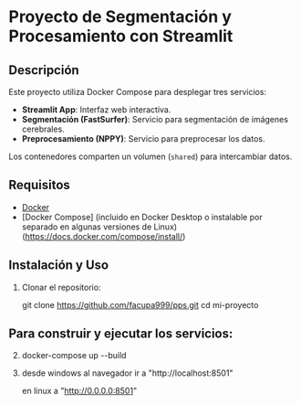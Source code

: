 # Proyecto de Segmentación y Procesamiento con Streamlit

## Descripción
Este proyecto utiliza Docker Compose para desplegar tres servicios:
- **Streamlit App**: Interfaz web interactiva.
- **Segmentación (FastSurfer)**: Servicio para segmentación de imágenes cerebrales.
- **Preprocesamiento (NPPY)**: Servicio para preprocesar los datos.

Los contenedores comparten un volumen (`shared`) para intercambiar datos.

## Requisitos
- [Docker](https://docs.docker.com/get-docker/)  
- [Docker Compose] (incluido en Docker Desktop o instalable por separado en algunas versiones de Linux) (https://docs.docker.com/compose/install/)  

## Instalación y Uso
1. Clonar el repositorio:  

   git clone https://github.com/facupa999/pps.git
   cd mi-proyecto


## Para construir y ejecutar los servicios:
2. docker-compose up --build

3. desde windows al navegador ir a "http://localhost:8501"

	en linux a "http://0.0.0.0:8501"

